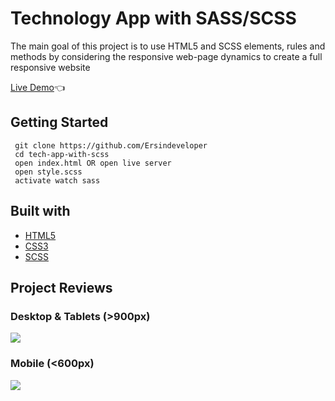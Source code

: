 # Technology App with SASS/SCSS

The main goal of this project is to use HTML5 and SCSS elements, rules and methods by considering the responsive web-page dynamics to create a full responsive website

[Live Demo](https://github.com/Ersindeveloper):point_left:

## Getting Started

```
 git clone https://github.com/Ersindeveloper
 cd tech-app-with-scss
 open index.html OR open live server
 open style.scss
 activate watch sass
 ```

 ## Built with
 - [HTML5](https://www.w3schools.com/html/)
 - [CSS3](https://www.w3schools.com/css/)
 - [SCSS](https://sass-lang.com/)

## Project Reviews

### Desktop & Tablets (>900px)

![](images/DesktopAndTabletPreview.gif)

### Mobile (<600px)

![](images/Mobile.gif)